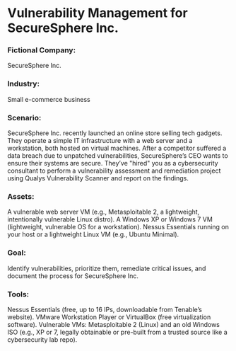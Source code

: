 # Vulnerability Management for SecureSphere Inc.

### Fictional Company: 
SecureSphere Inc.

### Industry: 
Small e-commerce business

### Scenario: 
SecureSphere Inc. recently launched an online store selling tech gadgets. They operate a simple IT infrastructure with a web server and a workstation, both hosted on virtual machines. After a competitor suffered a data breach due to unpatched vulnerabilities, SecureSphere’s CEO wants to ensure their systems are secure. They’ve "hired" you as a cybersecurity consultant to perform a vulnerability assessment and remediation project using Qualys Vulnerability Scanner and report on the findings.

### Assets:
A vulnerable web server VM (e.g., Metasploitable 2, a lightweight, intentionally vulnerable Linux distro).
A Windows XP or Windows 7 VM (lightweight, vulnerable OS for a workstation).
Nessus Essentials running on your host or a lightweight Linux VM (e.g., Ubuntu Minimal).

### Goal: 
Identify vulnerabilities, prioritize them, remediate critical issues, and document the process for SecureSphere Inc.

### Tools:
Nessus Essentials (free, up to 16 IPs, downloadable from Tenable’s website).
VMware Workstation Player or VirtualBox (free virtualization software).
Vulnerable VMs: Metasploitable 2 (Linux) and an old Windows ISO (e.g., XP or 7, legally obtainable or pre-built from a trusted source like a cybersecurity lab repo).
